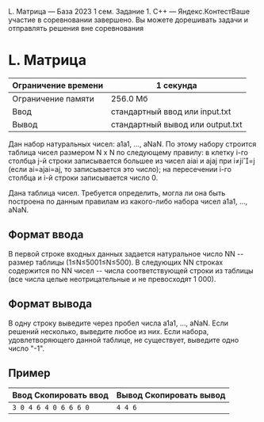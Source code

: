 L. Матрица — База 2023 1 сем. Задание 1. C++ — Яндекс.КонтестВаше участие в соревновании завершено. Вы можете дорешивать задачи и отправлять решения вне соревнования

# L. Матрица

| Ограничение времени | 1 секунда |
| --- | --- |
| Ограничение памяти | 256.0 Мб |
| Ввод | стандартный ввод или input.txt |
| Вывод | стандартный вывод или output.txt |

Дан набор натуральных чисел: a1a1​, …, aNaN​. По этому набору строится таблица чисел размером N x N по следующему правилу: в клетку i-го столбца j-й строки записывается большее из чисел aiai​ и ajaj​ при i≠ji=j (если ai=ajai​=aj​, то записывается это число); на пересечении i-го столбца и i-й строки записывается число 0.

Дана таблица чисел. Требуется определить, могла ли она быть построена по данным правилам из какого-либо набора чисел a1a1​, …, aNaN​.

## Формат ввода

В первой строке входных данных задается натуральное число NN -- размер таблицы (1≤N≤5001≤N≤500). В следующих NN строках содержится по NN чисел -- числа соответствующей строки из таблицы (все числа целые неотрицательные и не превосходят 1 000).

## Формат вывода

В одну строку выведите через пробел числа a1a1​, …, aNaN​. Если решений несколько, выведите любое из них. Если набора, удовлетворяющего данной таблице, не существует, выведите одно число "-1".

## Пример

| Ввод Скопировать ввод | Вывод Скопировать вывод |
| --- | --- |
| `3 0 4 6 4 0 6 6 6 0 ` | `4 4 6  ` |
